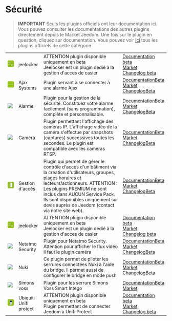 
# Sécurité


>**IMPORTANT**
>Seuls les plugins officiels ont leur documentation ici. Vous pouvez consulter les documentations des autres plugins directement depuis le Market Jeedom. Une fois sur le plugin en question, cliquez sur documentation.
>Vous pouvez voir [ici](https://market.jeedom.com/index.php?v=d&p=market&type=plugin&categorie=security) tous les plugins officiels de cette catégorie


| | | | |
|--- | --- | --- | ---|
|<img src="Jeelocker/beta/Jeelocker_icon.png" class="pluginLogo" width="100" />|jeelocker|ATTENTION plugin disponible uniquement en beta<br/>Jeelocker est un plugin dedié à la gestion d'acces de casier|[Documentation beta](Jeelocker/beta/index.md)<br/>[Market](https://market.jeedom.com/index.php?v=d&p=market_display&id=4237)<br/>[Changelog beta](Jeelocker/beta/changelog.md)|
|<img src="ajaxSystem/ajaxSystem_icon.png" class="pluginLogo" width="100" />|Ajax Systems|Plugin servant à se connecter à une alarme Ajax|[Documentation](ajaxSystem/index.md)[Beta](ajaxSystem/beta/index.md)<br/>[Market](https://market.jeedom.com/index.php?v=d&p=market_display&id=4150)<br/>[Changelog](ajaxSystem/changelog.md)[Beta](ajaxSystem/beta/changelog.md)|
|<img src="alarm/alarm_icon.png" class="pluginLogo" width="100" />|Alarme|Plugin pour la gestion de la sécurité. Constituez votre alarme facilement (sans programmation), complète et personnalisable.|[Documentation](alarm/index.md)[Beta](alarm/beta/index.md)<br/>[Market](https://market.jeedom.com/index.php?v=d&p=market_display&id=26)<br/>[Changelog](alarm/changelog.md)[Beta](alarm/beta/changelog.md)|
|<img src="camera/camera_icon.png" class="pluginLogo" width="100" />|Caméra|Plugin permettant l'affichage des caméras IP. L'affichage vidéo de la caméra s'effectue par snapshots (captures) successives toutes les secondes. Le plugin est compatible avec les cameras RTSP.|[Documentation](camera/index.md)[Beta](camera/beta/index.md)<br/>[Market](https://market.jeedom.com/index.php?v=d&p=market_display&id=70)<br/>[Changelog](camera/changelog.md)[Beta](camera/beta/changelog.md)|
|<img src="gestAccess/gestAccess_icon.png" class="pluginLogo" width="100" />|Gestion d'accès|Plugin qui permet de gérer le contrôle d'accès d'un bâtiment via la création d'utilisateurs, groupes, plages horaires et lecteurs/actionneurs. ATTENTION : Les plugins PREMIUM ne sont inclus dans AUCUN Service Pack. Ils sont disponibles uniquement sur devis auprès de Jeedom (contact via notre site web).|[Documentation](gestAccess/index.md)[Beta](gestAccess/beta/index.md)<br/>[Market](https://market.jeedom.com/index.php?v=d&p=market_display&id=3686)<br/>[Changelog](gestAccess/changelog.md)[Beta](gestAccess/beta/changelog.md)|
|<img src="jeelocker/beta/jeelocker_icon.png" class="pluginLogo" width="100" />|jeelocker|ATTENTION plugin disponible uniquement en beta<br/>Jeelocker est un plugin dedié à la gestion d'acces de casier|[Documentation beta](jeelocker/beta/index.md)<br/>[Market](https://market.jeedom.com/index.php?v=d&p=market_display&id=4238)<br/>[Changelog beta](jeelocker/beta/changelog.md)|
|<img src="netatmoWelcome/netatmoWelcome_icon.png" class="pluginLogo" width="100" />|Netatmo Security|Plugin pour Netatmo Security. Attention pour afficher le flux vidéo il faut le plugin caméra|[Documentation](netatmoWelcome/index.md)[Beta](netatmoWelcome/beta/index.md)<br/>[Market](https://market.jeedom.com/index.php?v=d&p=market_display&id=1967)<br/>[Changelog](netatmoWelcome/changelog.md)[Beta](netatmoWelcome/beta/changelog.md)|
|<img src="nuki/nuki_icon.png" class="pluginLogo" width="100" />|Nuki|Ce plugin permet de piloter les serrures connectées Nuki à l'aide du bridge. Il permet aussi de configurer le bridge en mode push|[Documentation](nuki/index.md)[Beta](nuki/beta/index.md)<br/>[Market](https://market.jeedom.com/index.php?v=d&p=market_display&id=2819)<br/>[Changelog](nuki/changelog.md)[Beta](nuki/beta/changelog.md)|
|<img src="simonsvoss/simonsvoss_icon.png" class="pluginLogo" width="100" />|Simons voss|Plugin pour les serrure Simons Voss Smart Intego|[Documentation](simonsvoss/index.md)[Beta](simonsvoss/beta/index.md)<br/>[Market](https://market.jeedom.com/index.php?v=d&p=market_display&id=3906)|
|<img src="unifiprotect/beta/unifiprotect_icon.png" class="pluginLogo" width="100" />|Ubiquiti Unifi protect|ATTENTION plugin disponible uniquement en beta<br/>Plugin permettant de connecter Jeedom à Unifi Protect|[Documentation beta](unifiprotect/beta/index.md)<br/>[Market](https://market.jeedom.com/index.php?v=d&p=market_display&id=4188)<br/>[Changelog beta](unifiprotect/beta/changelog.md)|
